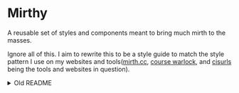 # Mirthy
A reusable set of styles and components meant to bring much mirth to the masses.

Ignore all of this. I aim to rewrite this to be a style guide to match the style pattern I use on my websites and tools([mirth.cc](https://mirth.cc), [course warlock](https://warlock.mirth.cc/), and [cisurls](https://mirth.cc/cisurls-web/) being the tools and websites in question).

<details>
<summary>Old README</summary>

## Please god no
To my chagrin, I exist in a world where I regularly have to use CSS. It's not a bad tool, mind you. In fact, it has a lot of genuinely fantastic design decisions—like it being declarative. It's more a victim of the environment in which it exists, where developers are guaranteed to run into niche and infuriating problems. 

For instance, the behavior of the line-height property. It has no effect on an input element, but it somehow affects a button element just fine. Now, picture yourself trying to align a button and input to achieve the same height, without explicitly defining exact heights. As someone who (perhaps inadvisably) recoils at the thought of specifying pixel or rem values in CSS, I wish there was a solution that *just worked*. And that's just one example—the implementation of CSS standards are plagued with this sort of thing, like a victorian-era child, lungs filled with soot, coughing incessantly. And if you're enough of a fool to look into browser differences, be careful to avoid wanting to slam your skull against concrete.

In my estimation, the world of the browsers and the world of the designer are fundamentally at odds. The designer wants consistency, reliability, and perfection, and the browsers guarentee the designer will never attain them. Consistency gets pissed away the second you realize browsers just flagrantly decide to *mangle away* parts of your website. And, god forbid, you consider the mobile browsers. You might even get your site looking *perfect*—exactly how you wanted it—only to find that some specific device mangled it in a way you didn't think to check. Because, well, who in their right mind goes "Ah, yeah, I should check whether iOS Safari wants to shit in my mouth and fuck my mother by making every button look like a prolapsed anus"? No one! Not a single person. And yet we chug along. With our bandaids and our fixes and our structures and mental models, all in a vain attempt to patch a big Mickey Mouse bandaid on a flesh-wound sized problem. Alas!

## So what?
This repository fixes none of the aforementioned problems. Not a single one. I'm just using this space to complain. 

All this repository is a consistent set of styles and components for me to use across my projects. These aren't production-ready and likely never will be. These pages are alive—living documents—where I'll update and tinker with CSS and different stylings to allow for consistency across my differen creations.

I don't have enough experience with SemVer or the attention span to find out about it, but this project is version as follows: 

`MAJOR.MINOR.PATCH`

- Patch: for small fixes or adjustments that don't require changing the HTML of any corresponding web page. Everything should just work—while maybe looking a tad nicer than before
- Minor: something new that may or may not require changing the HTML of any coressponding web page. Maybe some new classes for a previously unstyled(or just indirectly styled) element.
- Major: the real shake-ups. This is the bullshit that I'll have to crawl an entire website after doing, making sure nothing is super-duper broken.

Welcome to v0.1.0. Most of this is a sloppily-thrown-together mess that you shouldn't bother trying to use. For the most part, a lot of this will be me really getting my hands dirty and learning CSS. That also means you're guarenteed to find absolutely zero best practices. If I have done something right, I promise you it was by accident. This code is known to the state to cause cancer birth defects or other reproductive harm. Have fun.

If you're reading this before there's any styles within the repo, that means I'm still refactoring [mirth.cc](https://mirth.cc) to fit the styles. Go check the site out if you want to know what things'll look like.
</details>
